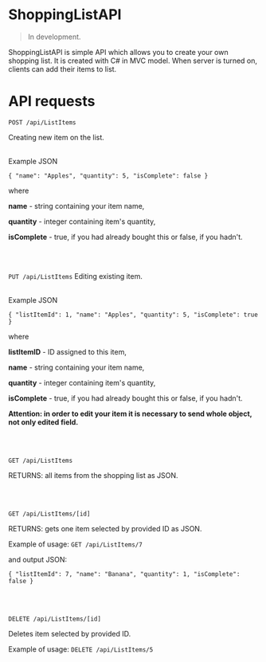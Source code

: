 # ShoppingListAPI
> In development.

ShoppingListAPI is simple API which allows you to create your own shopping list. It is created with C# in MVC model.
When server is turned on, clients can add their items to list.


# API requests
``` POST /api/ListItems ```

Creating new item on the list.

<br>
Example JSON

``` { "name": "Apples", "quantity": 5, "isComplete": false } ```

where

**name** - string containing your item name,

**quantity** - integer containing item's quantity,

**isComplete** - true, if you had already bought this or false, if you hadn't.

<br><br>

``` PUT /api/ListItems ```
Editing existing item.

<br>
Example JSON

``` { "listItemId": 1, "name": "Apples", "quantity": 5, "isComplete": true } ```

where

**listItemID** - ID assigned to this item,

**name** - string containing your item name,

**quantity** - integer containing item's quantity,

**isComplete** - true, if you had already bought this or false, if you hadn't.

**Attention: in order to edit your item it is necessary to send whole object, not only edited field.**

<br><br>

``` GET /api/ListItems ```

RETURNS: all items from the shopping list as JSON.

<br><br>

``` GET /api/ListItems/[id] ```

RETURNS: gets one item selected by provided ID as JSON.

Example of usage:
```GET /api/ListItems/7 ```

and output JSON:

``` { "listItemId": 7, "name": "Banana", "quantity": 1, "isComplete": false } ```

<br><br>

``` DELETE /api/ListItems/[id] ```

Deletes item selected by provided ID.

Example of usage:
``` DELETE /api/ListItems/5 ```

